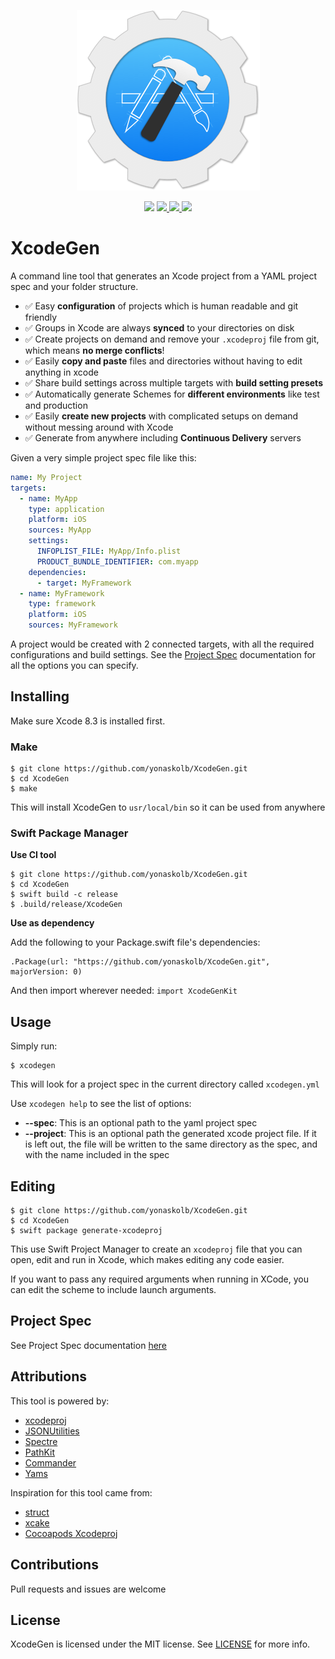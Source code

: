 <p align="center">
<a href="https://github.com/yonaskolb/XcodeGen">
<img src="Assets/Logo.png" srcset="Assets/Logo@2x.png 2x" alt="XcodeGen" />
</a>
</p>
<p align="center">
  <img src="https://img.shields.io/badge/package%20managers-SwiftPM-yellow.svg"/>
  <a href="https://github.com/yonaskolb/XcodeGen/releases">
    <img src="https://img.shields.io/github/release/yonaskolb/xcodegen.svg"/>
  </a>
  <a href="https://travis-ci.org/yonaskolb/XcodeGen">
    <img src="https://img.shields.io/travis/yonaskolb/XcodeGen/master.svg?style=flat"/>
  </a>
  <a href="https://github.com/yonaskolb/XcodeGen/blob/master/LICENSE">
    <img src="https://img.shields.io/github/license/mashape/apistatus.svg"/>
  </a>
</p>

# XcodeGen

A command line tool that generates an Xcode project from a YAML project spec and your folder structure.

- ✅ Easy **configuration** of projects which is human readable and git friendly
- ✅ Groups in Xcode are always **synced** to your directories on disk
- ✅ Create projects on demand and remove your `.xcodeproj` file from git, which means **no merge conflicts**!
- ✅ Easily **copy and paste** files and directories without having to edit anything in xcode
- ✅ Share build settings across multiple targets with **build setting presets**
- ✅ Automatically generate Schemes for **different environments** like test and production
- ✅ Easily **create new projects** with complicated setups on demand without messing around with Xcode
- ✅ Generate from anywhere including **Continuous Delivery** servers


Given a very simple project spec file like this:

```yaml
name: My Project
targets:
  - name: MyApp
    type: application
    platform: iOS
    sources: MyApp
    settings:
      INFOPLIST_FILE: MyApp/Info.plist
      PRODUCT_BUNDLE_IDENTIFIER: com.myapp
    dependencies:
      - target: MyFramework
  - name: MyFramework
    type: framework
    platform: iOS
    sources: MyFramework
```
A project would be created with 2 connected targets, with all the required configurations and build settings. See the [Project Spec](docs/ProjectSpec.md) documentation for all the options you can specify.

## Installing
Make sure Xcode 8.3 is installed first.

### Make

```
$ git clone https://github.com/yonaskolb/XcodeGen.git
$ cd XcodeGen
$ make
```
This will install XcodeGen to `usr/local/bin` so it can be used from anywhere

### Swift Package Manager

**Use CI tool**

```
$ git clone https://github.com/yonaskolb/XcodeGen.git
$ cd XcodeGen
$ swift build -c release
$ .build/release/XcodeGen
```

**Use as dependency**

Add the following to your Package.swift file's dependencies:

```
.Package(url: "https://github.com/yonaskolb/XcodeGen.git", majorVersion: 0)
```

And then import wherever needed: `import XcodeGenKit`

## Usage

Simply run:

```
$ xcodegen
```

This will look for a project spec in the current directory called `xcodegen.yml`

Use `xcodegen help` to see the list of options:

- **--spec**: This is an optional path to the yaml project spec
- **--project**: This is an optional path the generated xcode project file. If it is left out, the file will be written to the same directory as the spec, and with the name included in the spec

## Editing
```
$ git clone https://github.com/yonaskolb/XcodeGen.git
$ cd XcodeGen
$ swift package generate-xcodeproj
```
This use Swift Project Manager to create an `xcodeproj` file that you can open, edit and run in Xcode, which makes editing any code easier.

If you want to pass any required arguments when running in XCode, you can edit the scheme to include launch arguments.

## Project Spec
See Project Spec documentation [here](docs/ProjectSpec.md)

## Attributions

This tool is powered by:

- [xcodeproj](https://github.com/carambalabs/xcodeproj)
- [JSONUtilities](https://github.com/yonaskolb/JSONUtilities)
- [Spectre](https://github.com/kylef/Spectre)
- [PathKit](https://github.com/kylef/PathKit)
- [Commander](https://github.com/kylef/Commander)
- [Yams](https://github.com/jpsim/Yams)

Inspiration for this tool came from:

- [struct](https://github.com/workshop/struct)
- [xcake](https://github.com/jcampbell05/xcake)
- [Cocoapods Xcodeproj](https://github.com/CocoaPods/Xcodeproj)

## Contributions
Pull requests and issues are welcome

## License

XcodeGen is licensed under the MIT license. See [LICENSE](LICENSE) for more info.
